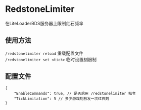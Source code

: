 # RedstoneLimiter

在LiteLoaderBDS服务器上限制红石频率

## 使用方法

`/redstonelimiter reload` 重载配置文件  
`/redstonelimiter set <tick>` 临时设置刻限制

## 配置文件

```jsonc
{
    "EnableCommands": true, // 是否启用 /redstonelimiter 指令  
    "TickLimitation": 5 // 多少游戏刻触发一次红石刻
}
```